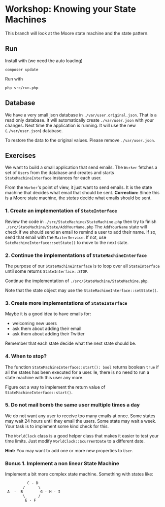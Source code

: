 # Workshop: Knowing your State Machines

This branch will look at the Moore state machine and the state pattern.

## Run

Install with (we need the auto loading) 
```
composer update
```

Run with 
```
php src/run.php
```

## Database

We have a very small json database in `./var/user.original.json`. That is a
read only database. It will automatically create `./var/user.json` with your
changes. Next time the application is running. It will use the new (`./var/user.json`)
database. 

To restore the data to the original values. Please remove `./var/user.json`.

## Exercises

We want to build a small application that send emails. The `Worker` fetches a set 
of `Users` from the database and creates and starts `StateMachineInterface` instances
for each user. 

From the `Worker`'s point of view, it just want to send emails. It is the state machine
that decides what email that should be sent. **Correction:** Since this is a Moore 
state machine, the *states* decide what emails should be sent.   

### 1. Create an implementation of `StateInterface`

Review the code in `./src/StateMachine/StateMachine.php` then try to finish `./src/StateMachine/State/AddYourName.php`
The `AddYourName` state will check if we should send an email to remind a user to add their name. 
If so, send that email with the `MailerService`. If not, use `SateMachineInterface::setState()`
to move to the next state. 

### 2. Continue the implementations of `StateMachineInterface`

The purpose of our `StateMachineInterface` is to loop over all `StateInterface`
until some returns `StateInterface::STOP`. 

Continue the implementation of `./src/StateMachine/StateMachine.php`.

Note that the state object may use the `StateMachineInterface::setState()`.

### 3. Create more implementations of `StateInterface`

Maybe it is a good idea to have emails for: 

* welcoming new users
* ask them about adding their email
* ask them about adding their Twitter

Remember that each state decide what the next state should be. 

### 4. When to stop?

The function `StateMachineInterface::start(): bool` returns boolean `true` if 
all the states has been executed for a user. Ie, there is no need to run a state 
machine with this user any more. 

Figure out a way to implement the return value of `StateMachineInterface::start()`.

### 5. Do not mail bomb the same user multiple times a day

We do not want any user to receive too many emails at once. Some states may wait
24 hours until they email the users. Some state may wait a week. Your task is to 
implement some kind check for this. 
 
The `WorldClock` class is a good helper class that makes it easier to test your 
time limits. Just modify `WorldClock::$currentDate` to a different date. 

**Hint:** You may want to add one or more new properties to `User`.

### Bonus 1. Implement a non linear State Machine

Implement a bit more complex state machine. Something with states like: 

```
          C - D
        /      \
 A  -  B        G - H - I
        \      /
         E - F
```
